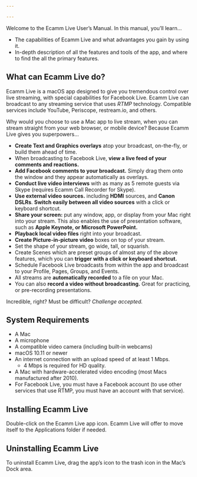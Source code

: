 ```yaml
---

---
```


Welcome to the Ecamm Live User’s Manual. In this manual, you’ll learn…
* The capabilities of Ecamm Live and what advantages you gain by using it.
* In-depth description of all the features and tools of the app, and where to find the all the primary features.

## What can Ecamm Live do?

Ecamm Live is a macOS app designed to give you tremendous control over live streaming, with special capabilities for Facebook Live. Ecamm Live can broadcast to any streaming service that uses *RTMP* technology. Compatible services include YouTube, Periscope, restream.io, and others.

Why would you choose to use a Mac app to live stream, when you can stream straight from your web browser, or mobile device? Because Ecamm Live gives you superpowers…
* **Create Text and Graphics overlays** atop your broadcast, on-the-fly, or build them ahead of time.
* When broadcasting to Facebook Live, **view a live feed of your comments and reactions.** 
* **Add Facebook comments to your broadcast.** Simply drag them onto the window and they appear automatically as overlays.
* **Conduct live video interviews** with as many as 5 remote guests via Skype (requires Ecamm Call Recorder for Skype).
* **Use external video sources.** including **HDMI** sources, and **Canon DSLRs**. **Switch easily between all video sources** with a click or keyboard shortcut.
* **Share your screen:** put any window, app, or display from your Mac right into your stream. This also enables the use of presentation software, such as **Apple Keynote, or Microsoft PowerPoint.**
* **Playback local video files** right into your broadcast.
* **Create Picture-in-picture video** boxes on top of your stream.
* Set the shape of your stream, go wide, tall, or squarish.
* Create Scenes which are preset groups of almost any of the above features, which you can **trigger with a click or keyboard shortcut.**
* Schedule Facebook Live broadcasts from within the app and broadcast to your Profile, Pages, Groups, and Events.
* All streams are **automatically recorded** to a file on your Mac.
* You can also **record a video without broadcasting.** Great for practicing, or pre-recording presentations.
  
Incredible, right? Must be difficult? *Challenge accepted.*

## System Requirements

* A Mac 
* A microphone
* A compatible video camera (including built-in webcams)
* macOS 10.11 or newer
* An internet connection with an upload speed of at least 1 Mbps.
  * 4 Mbps is required for HD quality.
* A Mac with hardware-accelerated video encoding (most Macs manufactured after 2010).
* For Facebook Live, you must have a Facebook account (to use other services that use RTMP, you must have an account with that service).

## Installing Ecamm Live

Double-click on the Ecamm Live app icon. Ecamm Live will offer to move itself to the Applications folder if needed.

## Uninstalling Ecamm Live

To uninstall Ecamm Live, drag the app’s icon to the trash icon in the Mac’s Dock area.